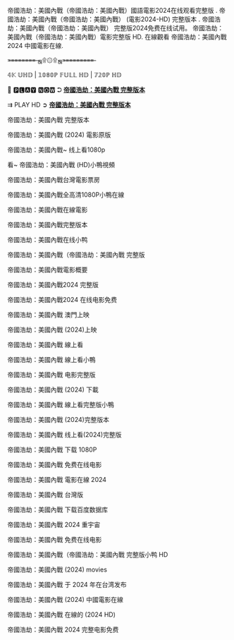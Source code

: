 
帝國浩劫：美國內戰（帝國浩劫：美國內戰）國語電影2024在线观看完整版 . 帝國浩劫：美國內戰（帝國浩劫：美國內戰） (電影2024-HD) 完整版本 . 帝國浩劫：美國內戰（帝國浩劫：美國內戰） 完整版2024免费在线试用。 帝國浩劫：美國內戰（帝國浩劫：美國內戰）電影完整版 HD. 在線觀看 帝國浩劫：美國內戰 2024 中國電影在線.


=̶=̶=̶=̶=̶=̶=̶=̶ ஜ۩۞۩ஜ=̶=̶=̶=̶=̶=̶=̶=̶=̶

𝟜𝕂 𝕌ℍ𝔻 | 𝟙𝟘𝟠𝟘ℙ 𝔽𝕌𝕃𝕃 ℍ𝔻 | 𝟟𝟚𝟘ℙ ℍ𝔻



💯 🅿🅻🅰🆈 🅽🅾🆆 ➲  [**帝國浩劫：美國內戰 完整版本**](https://jazzz.123mopie.com/zh/movie/929590)

⇉ PLAY HD ➲ [**帝國浩劫：美國內戰 完整版本**](https://jazzz.123mopie.com/zh/movie/929590)

帝國浩劫：美國內戰 完整版本

帝國浩劫：美國內戰 (2024) 電影原版

帝國浩劫：美國內戰~ 线上看1080p

看~ 帝國浩劫：美國內戰 (HD)小鴨視頻

帝國浩劫：美國內戰台灣電影票房

帝國浩劫：美國內戰全高清1080P小鴨在線

帝國浩劫：美國內戰在線電影

帝國浩劫：美國內戰完整版本

帝國浩劫：美國內戰在线小鸭

帝國浩劫：美國內戰（帝國浩劫：美國內戰 完整版

帝國浩劫：美國內戰電影概要

帝國浩劫：美國內戰2024 完整版

帝國浩劫：美國內戰2024 在线电影免费

帝國浩劫：美國內戰 澳門上映

帝國浩劫：美國內戰 (2024)上映

帝國浩劫：美國內戰 線上看

帝國浩劫：美國內戰 線上看小鴨

帝國浩劫：美國內戰 电影完整版

帝國浩劫：美國內戰 (2024) 下載

帝國浩劫：美國內戰 線上看完整版小鴨

帝國浩劫：美國內戰 (2024)完整版本

帝國浩劫：美國內戰 线上看(2024)完整版

帝國浩劫：美國內戰 下载 1080P

帝國浩劫：美國內戰 免费在线电影

帝國浩劫：美國內戰 電影在線 2024

帝國浩劫：美國內戰 台灣版

帝國浩劫：美國內戰 下载百度数据库

帝國浩劫：美國內戰 2024 重宇宙

帝國浩劫：美國內戰 免费在线电影

帝國浩劫：美國內戰（帝國浩劫：美國內戰 完整版小鸭 HD

帝國浩劫：美國內戰 (2024) movies

帝國浩劫：美國內戰 于 2024 年在台湾发布

帝國浩劫：美國內戰 (2024) 中國電影在線

帝國浩劫：美國內戰 在線的 (2024 HD)

帝國浩劫：美國內戰 2024 完整电影免费
